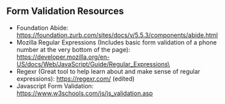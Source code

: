 ## Form Validation Resources

* Foundation Abide: https://foundation.zurb.com/sites/docs/v/5.5.3/components/abide.html
* Mozilla Regular Expressions (Includes basic form validation of a phone number at the very bottom of the page): https://developer.mozilla.org/en-US/docs/Web/JavaScript/Guide/Regular_Expressions\
* Regexr (Great tool to help learn about and make sense of regular expressions): https://regexr.com/ (edited)
* Javascript Form Validation: https://www.w3schools.com/js/js_validation.asp